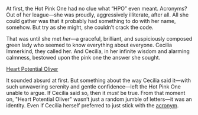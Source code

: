 <!-- title: Huh puh -->

At first, the Hot Pink One had no clue what “HPO” even meant. Acronyms? Out of her league—she was proudly, aggressively illiterate, after all. All she could gather was that it probably had something to do with her name, somehow. But try as she might, she couldn’t crack the code.

That was until she met *her*—a graceful, brilliant, and suspiciously composed green lady who seemed to know everything about everyone. Cecilia Immerkind, they called her. And Cecilia, in her infinite wisdom and alarming calmness, bestowed upon the pink one the answer she sought.

[Heart Potential Oliver](#embed:https://www.youtube.com/live/xzAqu4vkY7I?si=QYQ3r2owXnCD5VkI&t=1854)


It sounded absurd at first. But something about the way Cecilia said it—with such unwavering serenity and gentle confidence—left the Hot Pink One unable to argue. If Cecilia said so, then it *must* be true. From that moment on, "Heart Potential Oliver" wasn’t just a random jumble of letters—it was an identity. Even if Cecilia herself preferred to just stick with the [acronym](https://www.youtube.com/live/xzAqu4vkY7I?si=jx_Db6ghOxnvg8hs&t=8456).